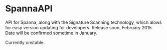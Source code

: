 SpannaAPI
=========

API for Spanna, along with the Signature Scanning technology, which alows for easy version updating for developers.
Release soon, February 2015. Date will be confirmed sometime in January.

Currently unstable.
